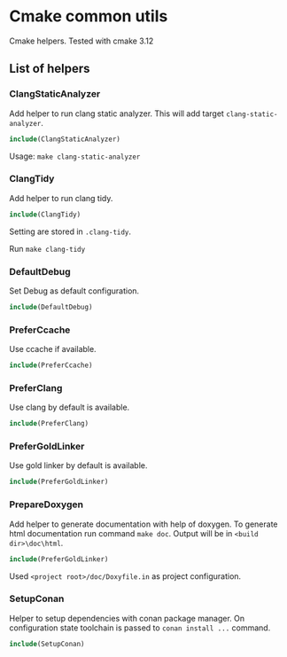 # Cmake common utils

Cmake helpers. Tested with cmake 3.12

## List of helpers

### ClangStaticAnalyzer

Add helper to run clang static analyzer. This will add target `clang-static-analyzer`.

```cmake
include(ClangStaticAnalyzer)
```

Usage: `make clang-static-analyzer`

### ClangTidy

Add helper to run clang tidy.

```cmake
include(ClangTidy)
```

Setting are stored in `.clang-tidy`.

Run `make clang-tidy`

### DefaultDebug

Set Debug as default configuration.

```cmake
include(DefaultDebug)
```

### PreferCcache

Use ccache if available.

```cmake
include(PreferCcache)
```

### PreferClang

Use clang by default is available.

```cmake
include(PreferClang)
```

### PreferGoldLinker

Use gold linker by default is available.

```cmake
include(PreferGoldLinker)
```

### PrepareDoxygen

Add helper to generate documentation with help of doxygen. To generate html documentation run command `make doc`. Output will be in `<build dir>\doc\html`.

```cmake
include(PreferGoldLinker)
```

Used `<project root>/doc/Doxyfile.in` as project configuration.

### SetupConan

Helper to setup dependencies with conan package manager. On configuration state toolchain is passed to `conan install ...` command.

```cmake
include(SetupConan)
```